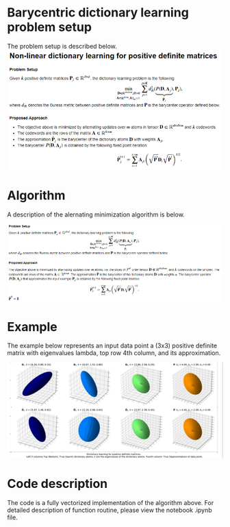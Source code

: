 
#  Barycentric dictionary learning problem setup

The problem setup is described below.
![plot](./figures/problem_setup.png)


# Algorithm 
A description of the alernating minimization algorithm is below.


![plot](./figures/alt_min.png)

# Example
The example below represents an input data point a (3x3) positive definite matrix with eigenvalues lambda, top row 4th column, and its approximation.

![example](./figures/example.png)
# Code description
The code is a fully vectorized implementation of the algorithm above. For detailed description of function routine, please view the notebook .ipynb file.
